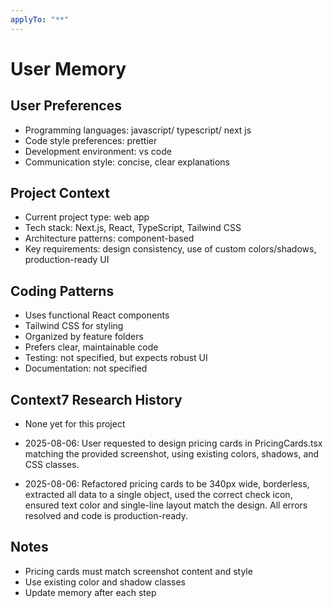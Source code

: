 ```yaml
---
applyTo: "**"
---
```


# User Memory

## User Preferences

- Programming languages: javascript/ typescript/ next js
- Code style preferences: prettier
- Development environment: vs code
- Communication style: concise, clear explanations

## Project Context

- Current project type: web app
- Tech stack: Next.js, React, TypeScript, Tailwind CSS
- Architecture patterns: component-based
- Key requirements: design consistency, use of custom colors/shadows, production-ready UI

## Coding Patterns

- Uses functional React components
- Tailwind CSS for styling
- Organized by feature folders
- Prefers clear, maintainable code
- Testing: not specified, but expects robust UI
- Documentation: not specified

## Context7 Research History

- None yet for this project

- 2025-08-06: User requested to design pricing cards in PricingCards.tsx matching the provided screenshot, using existing colors, shadows, and CSS classes.
- 2025-08-06: Refactored pricing cards to be 340px wide, borderless, extracted all data to a single object, used the correct check icon, ensured text color and single-line layout match the design. All errors resolved and code is production-ready.

## Notes

- Pricing cards must match screenshot content and style
- Use existing color and shadow classes
- Update memory after each step

